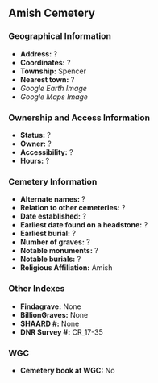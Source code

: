 ## Amish Cemetery

### Geographical Information
- **Address:** ?
- **Coordinates:** ?
- **Township:** Spencer
- **Nearest town:** ?
- *Google Earth Image*
- *Google Maps Image*

### Ownership and Access Information
- **Status:** ?
- **Owner:** ?
- **Accessibility:** ?
- **Hours:** ?

### Cemetery Information
- **Alternate names:** ?
- **Relation to other cemeteries:** ?
- **Date established:** ?
- **Earliest date found on a headstone:** ?
- **Earliest burial:** ?
- **Number of graves:** ?
- **Notable monuments:** ?
- **Notable burials:** ?
- **Religious Affiliation:** Amish

### Other Indexes
- **Findagrave:** None
- **BillionGraves:** None
- **SHAARD #:** None
- **DNR Survey #:** CR_17-35


### WGC
- **Cemetery book at WGC:** No

